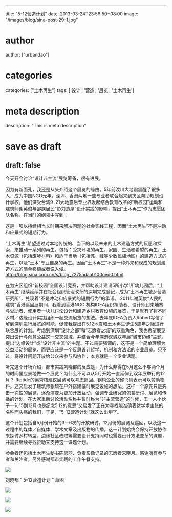 
---
title: "5-12营造计划"
date: 2013-03-24T23:56:50+08:00
image: "/images/blog/sina-post-29-1.jpg"
# author
author: ["urbandao"]
# categories
categories: ["土木再生"]
tags: ['设计', '营造', '展览', '土木再生']
# meta description
description: "This is meta description"
# save as draft
draft: false
---

今天开会讨论“设计非主流”展览筹备，很有进展。

因为有新面孔，我还是从头介绍这个展览的缘由。5年前汶川大地震震醒了很多人，成为中国NGO元年。深圳、香港两地一些专业者联合起来到灾区帮助规划设计学校。他们深受台湾9
.21大地震后专业界发起结合教育改革的“新校园”运动和建筑师谢英俊与邵族居民“协力造屋”设计实践的影响，提出“土木再生”作为志愿团队名称，在当时的纲领中写到：

这是一项以持续相当长时期来解决问题的社会实践工程，因而“土木再生”不是冲动和应景式的短期行为。

“土木再生”希望通过对本地传统的、当下的以及未来的土木建造方式的反思和探索，来推动一系列的再生，包括：受灾环境的再生，家园、生活和希望的再生，土木资源（包括废墟材料）和适于当地（包括羌、藏等少数民族地区）的建造方式的再生，以及“土木”专业自身的再生。因而“土木再生”不是一种外来和现成的规划建造方式的简单移植或者说入侵。http://blog.sina.com.cn/s/blog_7275adaa0100oed0.html

在为灾区组织“新校园”全国设计竞赛，并帮助设计建设5所小学1所幼儿园后，“土木再生”继续延续并在社会组织管理改革的深圳完成登记，成为“土木再生城乡营造研究所”，兑现着“不是冲动和应景式的短期行为”的承诺。
2011年谢英俊“人民的建筑”香港巡回展期间，我看到香港NGO 
机构IDEA组织捐助者、设计师到柬埔寨与受助者、使用者一块儿讨论设计和建造乡村教育设施的展览，于是就有了将不同乡村／边缘设计实践组织一起交流展览的想法。去年底IDEA负责人Robert写信了解到深圳进行展览的可能，促使我提出在5.12地震和土木再生诞生5周年之际进行联合展的计划。考虑到深圳“设计之都”和“志愿者之城”的双重角色，我也希望展览突出设计与创意公益这一交叉领域，并结合今年深港双城双年展“城市边缘”主题，提出“边缘设计”或“设计非主流”的主题。不过需要强调的，这不是一个简单理解为公益活动的展览，而更应该是一个反思设计哲学、机制和方法论的专业展览。只不过，将设计问题开放给公众来参与和协作，本身就是一个专业话题。

听完这个开场介绍，都市实践刘晓都的反应是，为什么非得在5月这么不够两个月的时间里应景地做一个展览？为什么不可以从5月开始一直延伸到双年展举行的12月？
Riptide的梁秀枝建议展览可以考虑巡回。钢构企业的邱飞则表示可以赞助物料。这又启发了建筑师张琦在户外搭建临时展览设施的想法。这样一个原先只是突击一次性的展览，逐渐演变为更加开放互动、强调专业研究的包含研讨、展览和传播的计划。在大家重新讨论活动名称并暂时称为“非主流营造”的时候，王一人小伙子一句“5到12月也是纪念5.12的意思”又启发了正在为寻找能准确表达学术主张的名称而头痛的我们，于是，“5-12营造计划”就这么出炉了。

这个计划包括自5月份开始的3－6次的开放研讨，12月份的展览及巡回，以及这一过程中的媒体／自媒体、学术文章及出版物的传播。这一计划始终会保持开放协作来探讨乡村转型、边缘社区改进等需要设计支持同时也需要设计方法变革的课题，并需要继续寻找赞助来支持这一课题计划。

参会者还包括土木再生秘书陈思羽、负责影像记录的志愿者宋晓月。感谢所有参与者和关注者，另外感谢都市实践的工作午餐支持。

![](/images/blog/sina-post-29-1.jpg)

刘晓都 “ 5-12营造计划 ” 草图

![](/images/blog/sina-post-29-2.jpg)

![](/images/blog/sina-post-29-3.jpg)

![](/images/blog/sina-post-29-4.jpg)
